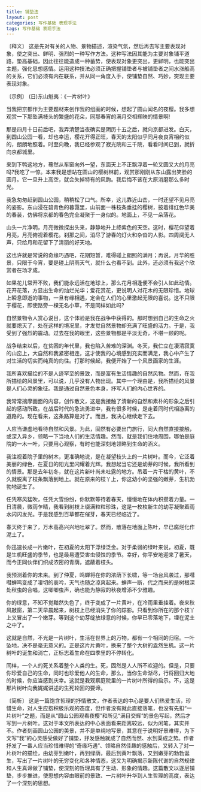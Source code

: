 ```yaml
---
title: 铺垫法
layout: post
categories: 写作基础 表现手法
tags: 写作基础 表现手法
---
```


〔释义〕 这是先对有关的人物、景物描述，渲染气氛，然后再去写主要表现对象，使之突出、鲜明、强烈的一种写作方法。这种写法因其能为主要对象铺平道路，垫高基础，因此往往能造成一种蓄势，使表现对象更突出，更鲜明，也能突出主题，强化思想感情。运用这种技法必须正确把握铺垫者与被铺垫者之间水涨船高的关系，它们必须有内在联系，并从同一角度入手，使铺垫自然、巧妙，突现主要表现对象。

〔示例〕 (日)东山魁夷：《一片树叶》

当我把京都作为主要题材来创作我的组画的时候，想起了圆山闻名的夜樱。我多想观赏一下那坠满枝头的繁盛的花朵，同那春宵的满月交相辉映的情景啊!

那是四月十日前后吧，我弄清楚当夜确实是阴历十五之后，就向京都进发。白天，到圆山公园一看，却也幸运，樱花开得正旺，春天的太阳似乎同月夜良宵相约似的，朗朗地照着。时至向晚，我已经参观了寂光院和三千院，看看时间已到，就折向京都城里。

来到下鸭这地方，蓦然从车窗向外一望，东面天上不正飘浮着一轮又圆又大的月亮吗?我吃了一惊。本来我是想站在圆山的樱树林前，观赏那刚刚从东山露出笑脸的圆月。它一旦升上高空，就会失掉特有的风韵。我后悔不该在大原消磨那么多时光。

我急匆匆赶到圆山公园，稍稍松了口气。所幸，这儿靠近山峦，一时还望不见月亮的姿影。东山浸在碧青色的暮霭里，山前面一株枝条垂挂的樱树，披着绯红色华美的春装，仿佛将京都的春色完全凝聚于一身似的。地面上，不见一朵落花。

山头一片净明，月亮微微探出头来，静静地升上绛紫色的天空。这时，樱花仰望着月亮，月亮俯视着樱花。刹那之间，消尽了游春的灯火和杂沓的人影。四周阒无人声，只给月和花留下了清丽的好天地。

这也许就是常说的奇缘巧遇吧，花期短暂，难得碰上朗照的满月；再说，月华的胜景，只限于今宵，要是碰上阴雨天气，就什么也看不到。此外，还必须有我这个欣赏者在场才成。

如果花儿常开不败，我们能永远活在地球上，那么花月相逢便不会引人如此动情。花开花落，方显出生命的灿烂光华；爱花赏花，更说明人对花木的无限珍惜。地球上瞬息即逝的事物，一旦有缘相遇，定会在人们的心里激起无限的喜说。这不只限于樱花，即使路旁一棵无名小草，不是同样如此吗?

自然景物令人赏心说目，这个体验是我在战争中获得的。那时想到自己的生命之火就要熄灭了，处在这样的境况里，才发觉自然景物却充满了旺盛的活力。于是，我受到了强烈的震动。过去在我的眼里，这些景物都是平淡无奇，不堪一顾的呢。

战争结束以后，在贫困的年代里，我也陷入苦难的深渊。冬天，我伫立在凄清寂寞的山峦上，大自然和我紧密相连，这才使我的心境感到充实而满足，我心中产生了对生活的切实而纯真的向往。打那时候起，我便开始了一个风景画家的生涯。

我所喜欢描绘的不是人迹罕至的景致，而是富有生活情趣的自然风物。然而，在我所描绘的风景里，可以说，几乎没有人物出现。其中一个理由是，我所描绘的风景是人们心灵的象征。我是通过自然景色本身，抒写人们的内心世界的。

我常常揣摩画面的内容，创作散文，这是我接触了清新的自然和素朴的形象之后引起的感动所致。在战后时代的急流勇进中，我有很多时候，是走着同时代相游离的道路的。现在看来，这条路算是对了。而且，我决心继续走下去。

人应当谦虚地看待自然和风景。为此，固然有必要出门旅行，同大自然直接接触，或深入异乡，领略一下当地人们的生活情趣。然而，就是我们住地周围，哪怕是庭院的一木一叶，只要用心观察，有时也能深刻地领略到生命的涵义。

我注视着院子里的树木，更准确地说，是在凝望枝头上的一片树叶。而今，它泛着美丽的绿色，在夏日的阳光里闪耀着光辉。我想起当它还是幼芽的时候，我所看到的情景。那是去年初冬，就在这片新叶尚未吐露的地方。吊着一片干枯的黄叶，不久就脱离了枝条飘落到地上。就在原来的枝丫上，你这幼小的坚强的嫩芽，生机勃勃地诞生了。

任凭寒风猛吹，任凭大雪纷纷，你默默等待着春天，慢慢地在体内积攒着力量。一日清晨，微雨乍晴，我看到树枝上缀满粒粒珍珠，这是一枚枚新生的幼芽凝聚着雨水闪闪发光。于是我感到百草都在催芽，春天已经临近了。

春天终于来了，万木高高兴兴地吐翠了。然而，散落在地面上陈叶，早已腐烂化作泥土了。

你迅速长成一片嫩叶，在初夏的太阳下浮绿泛金。对于柔弱的绿叶来说，初夏，既是生机旺盛的季节，也是最易遭受害虫侵蚀的季节。幸好，你平安地迎来了暑天，而今正同伙伴们织成浓密的青荫，遮蔽着枝头。

我预测着你的未来。到了仲夏，鸣蝉将在你的浓荫下长啸，等一场台风袭过，那嘒嘒蝉鸣变成了凄切的哀吟，天气也随之凉爽起来。蝉声一断，代之而来的是树根深处秋虫的合唱，这唧唧虫声，确也能为静寂的秋夜增添不少雅趣。

你的绿意，不知不觉黯然失色了，终于变成了一片黄叶，在冷雨里垂挂着。夜来秋风敲窗，第二天早晨起来，树枝上已经消失了你的踪影。只看到你所在的那个枝丫上又冒出了一个嫩芽。等到这个幼芽绽放绿意的时候，你早已零落地下，埋在泥土之中了。

这就是自然，不光是一片树叶，生活在世界上的万物，都有一个相同的归宿。一叶坠地，决不是毫无意义的。正是这片片黄叶，换来了整个大树的盎然生机。这一片树叶的诞生和消亡，正标志着生命在四季里的不停转化。

同样，一个人的死关系着整个人类的生。死，固然是人人所不欢迎的。但是，只要你珍爱自己的生命，同时也珍爱他人的生命，那么，当你生命渐尽，行将回归大地的时候，你应当感到庆幸。这就是我观察庭院里的一片树叶所得的启示。不，这是那片树叶向我娓娓讲述的生死轮回的要谛。

〔简析〕 这是一篇饱含哲理的抒情散文，作者表达的中心是要人们热爱生活，珍惜生命，对人生应抱积极乐观的态度，但作者没有就此直接落笔，也没有先扣“一片树叶”之题，而是从“圆山公园观看夜樱”和所见“满目交辉”的景色写起，然后才写到一片树叶。这对于本文所表达的中心表面看来距离较远，似为闲笔，其实并不。作者刻画圆山公园的美景，并不是单纯地写景，其意在于说明好景难得，为下文写“我”的心灵感受做好了铺垫，抒发感触就成了自然而然、水到渠成之势。作者抒发了一番人应当珍惜难得的“奇缘巧遇”、领略自然佳趣的感触后，又转入了对一片树叶的描绘，由幼芽到嫩叶，再到绿荫，最后到黄叶飘落，又到嫩芽的勃勃诞生，写出了一片树叶的无穷变化和各种情态，这又为明确揭示新陈代谢的自然规律和人生真谛做了铺垫，使深刻的哲理具有了生动、形象的情趣。这篇散文以逐层铺垫，步步推进，使思想内容由眼前的景致、一片树叶升华到人生哲理的高度，表达了一个深刻的思想。 